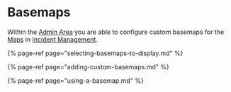 # Basemaps

Within the [Admin Area](../../admin-area/) you are able to configure custom basemaps for the [Maps](../) in [Incident Management](../../getting-started.md).

{% page-ref page="selecting-basemaps-to-display.md" %}

{% page-ref page="adding-custom-basemaps.md" %}

{% page-ref page="using-a-basemap.md" %}







